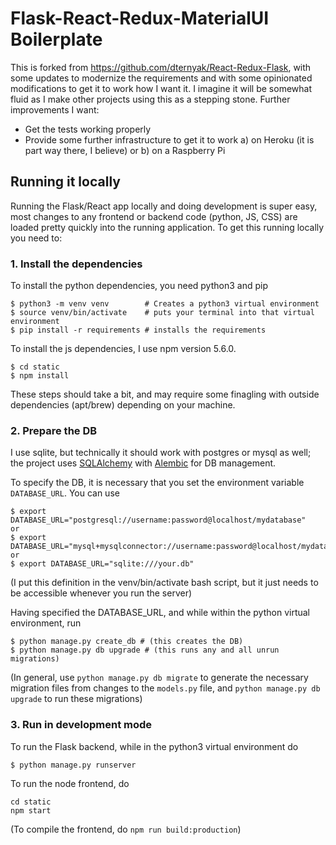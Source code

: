 # Flask-React-Redux-MaterialUI Boilerplate

This is forked from https://github.com/dternyak/React-Redux-Flask, with some updates to modernize the requirements and with some opinionated modifications to get it to work how I want it. I imagine it will be somewhat fluid as I make other projects using this as a stepping stone. Further improvements I want:
* Get the tests working properly
* Provide some further infrastructure to get it to work a) on Heroku (it is part way there, I believe) or b) on a Raspberry Pi


## Running it locally

Running the Flask/React app locally and doing development is super easy, most changes to any frontend or backend code (python, JS, CSS) are loaded pretty quickly into the running application. To get this running locally you need to:

### 1. Install the dependencies

To install the python dependencies, you need python3 and pip
```
$ python3 -m venv venv        # Creates a python3 virtual environment
$ source venv/bin/activate    # puts your terminal into that virtual environment
$ pip install -r requirements # installs the requirements
```
To install the js dependencies, I use npm version 5.6.0.
``` 
$ cd static
$ npm install
```

These steps should take a bit, and may require some finagling with outside dependencies (apt/brew) depending on your machine.

### 2. Prepare the DB

I use sqlite, but technically it should work with postgres or mysql as well; the project uses [SQLAlchemy](https://www.sqlalchemy.org/) with [Alembic](https://alembic.sqlalchemy.org/en/latest/) for DB management.

To specify the DB, it is necessary that you set the environment variable `DATABASE_URL`. You can use 
```
$ export DATABASE_URL="postgresql://username:password@localhost/mydatabase"
or
$ export DATABASE_URL="mysql+mysqlconnector://username:password@localhost/mydatabase"
or
$ export DATABASE_URL="sqlite:///your.db"
```
(I put this definition in the venv/bin/activate bash script, but it just needs to be accessible whenever you run the server)

Having specified the DATABASE_URL, and while within the python virtual environment, run 
```
$ python manage.py create_db # (this creates the DB)
$ python manage.py db upgrade # (this runs any and all unrun migrations)
```

(In general, use `python manage.py db migrate` to generate the necessary migration files from changes to the `models.py` file, and `python manage.py db upgrade` to run these migrations)

### 3. Run in development mode

To run the Flask backend, while in the python3 virtual environment do
```
$ python manage.py runserver
```

To run the node frontend, do
```
cd static
npm start
```

(To compile the frontend, do `npm run build:production`) 
